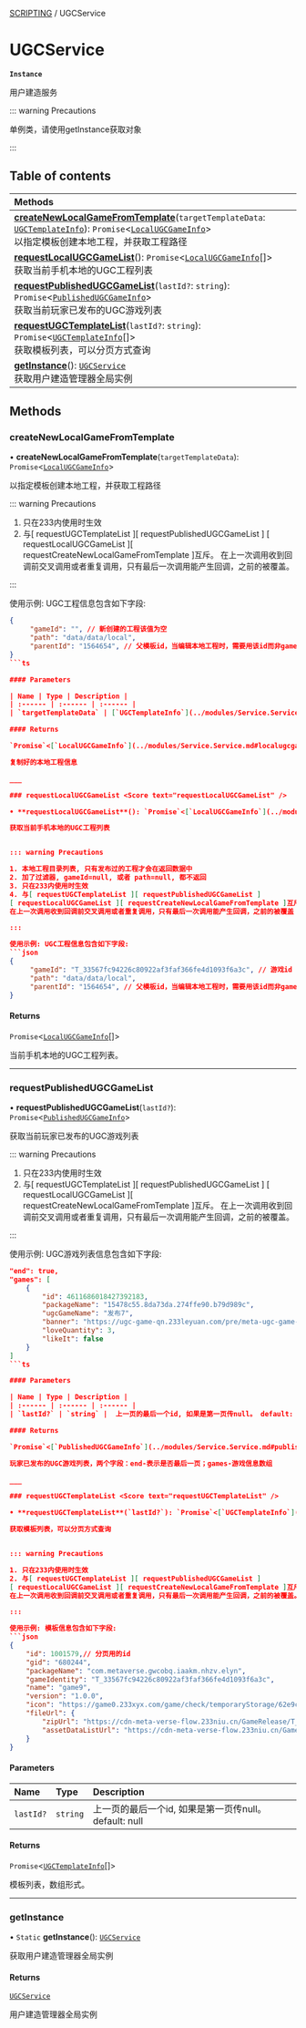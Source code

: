 [SCRIPTING](../groups/SCRIPTING.SCRIPTING.md) / UGCService

# UGCService <Badge type="tip" text="Class" /> <Score text="UGCService" />

**`Instance`**

用户建造服务

::: warning Precautions

单例类，请使用getInstance获取对象

:::

## Table of contents

| Methods |
| :-----|
| **[createNewLocalGameFromTemplate](Service.UGCService.md#createnewlocalgamefromtemplate)**(`targetTemplateData`: [`UGCTemplateInfo`](../modules/Service.Service.md#ugctemplateinfo)): `Promise`<[`LocalUGCGameInfo`](../modules/Service.Service.md#localugcgameinfo)\> <br> 以指定模板创建本地工程，并获取工程路径|
| **[requestLocalUGCGameList](Service.UGCService.md#requestlocalugcgamelist)**(): `Promise`<[`LocalUGCGameInfo`](../modules/Service.Service.md#localugcgameinfo)[]\> <br> 获取当前手机本地的UGC工程列表|
| **[requestPublishedUGCGameList](Service.UGCService.md#requestpublishedugcgamelist)**(`lastId?`: `string`): `Promise`<[`PublishedUGCGameInfo`](../modules/Service.Service.md#publishedugcgameinfo)\> <br> 获取当前玩家已发布的UGC游戏列表|
| **[requestUGCTemplateList](Service.UGCService.md#requestugctemplatelist)**(`lastId?`: `string`): `Promise`<[`UGCTemplateInfo`](../modules/Service.Service.md#ugctemplateinfo)[]\> <br> 获取模板列表，可以分页方式查询|
| **[getInstance](Service.UGCService.md#getinstance)**(): [`UGCService`](Service.UGCService.md) <br> 获取用户建造管理器全局实例|

## Methods

### createNewLocalGameFromTemplate <Score text="createNewLocalGameFromTemplate" /> 

• **createNewLocalGameFromTemplate**(`targetTemplateData`): `Promise`<[`LocalUGCGameInfo`](../modules/Service.Service.md#localugcgameinfo)\> <Badge type="tip" text="client" />

以指定模板创建本地工程，并获取工程路径


::: warning Precautions

1. 只在233内使用时生效
2. 与[ requestUGCTemplateList ][ requestPublishedUGCGameList ]
[ requestLocalUGCGameList ][ requestCreateNewLocalGameFromTemplate ]互斥。
在上一次调用收到回调前交叉调用或者重复调用，只有最后一次调用能产生回调，之前的被覆盖。

:::

使用示例: UGC工程信息包含如下字段:
```json
{
     "gameId": "", // 新创建的工程该值为空
     "path": "data/data/local",
     "parentId": "1564654", // 父模板id，当编辑本地工程时，需要用该id而非gameId。
}
```ts

#### Parameters

| Name | Type | Description |
| :------ | :------ | :------ |
| `targetTemplateData` | [`UGCTemplateInfo`](../modules/Service.Service.md#ugctemplateinfo) |  想要创建的模板游戏信息 |

#### Returns

`Promise`<[`LocalUGCGameInfo`](../modules/Service.Service.md#localugcgameinfo)\>

复制好的本地工程信息

___

### requestLocalUGCGameList <Score text="requestLocalUGCGameList" /> 

• **requestLocalUGCGameList**(): `Promise`<[`LocalUGCGameInfo`](../modules/Service.Service.md#localugcgameinfo)[]\> <Badge type="tip" text="client" />

获取当前手机本地的UGC工程列表


::: warning Precautions

1. 本地工程目录列表, 只有发布过的工程才会在返回数据中
2. 加了过滤器, gameId=null, 或者 path=null, 都不返回
3. 只在233内使用时生效
4. 与[ requestUGCTemplateList ][ requestPublishedUGCGameList ]
[ requestLocalUGCGameList ][ requestCreateNewLocalGameFromTemplate ]互斥。
在上一次调用收到回调前交叉调用或者重复调用，只有最后一次调用能产生回调，之前的被覆盖

:::

使用示例: UGC工程信息包含如下字段:
```json
{
     "gameId": "T_33567fc94226c80922af3faf366fe4d1093f6a3c", // 游戏id
     "path": "data/data/local",
     "parentId": "1564654", // 父模板id，当编辑本地工程时，需要用该id而非gameId。
}
```

#### Returns

`Promise`<[`LocalUGCGameInfo`](../modules/Service.Service.md#localugcgameinfo)[]\>

当前手机本地的UGC工程列表。

___

### requestPublishedUGCGameList <Score text="requestPublishedUGCGameList" /> 

• **requestPublishedUGCGameList**(`lastId?`): `Promise`<[`PublishedUGCGameInfo`](../modules/Service.Service.md#publishedugcgameinfo)\> <Badge type="tip" text="client" />

获取当前玩家已发布的UGC游戏列表


::: warning Precautions

1. 只在233内使用时生效
2. 与[ requestUGCTemplateList ][ requestPublishedUGCGameList ]
[ requestLocalUGCGameList ][ requestCreateNewLocalGameFromTemplate ]互斥。
在上一次调用收到回调前交叉调用或者重复调用，只有最后一次调用能产生回调，之前的被覆盖。

:::

使用示例: UGC游戏列表信息包含如下字段:
```json
"end": true,
"games": [
    {
        "id": 4611686018427392183,
        "packageName": "15478c55.8da73da.274ffe90.b79d989c",
        "ugcGameName": "发布7",
        "banner": "https://ugc-game-qn.233leyuan.com/pre/meta-ugc-game-repository-center/dea54321cbae42c38167bb0baf4f135d.webp",
        "loveQuantity": 3,
        "likeIt": false
    }
]
```ts

#### Parameters

| Name | Type | Description |
| :------ | :------ | :------ |
| `lastId?` | `string` |  上一页的最后一个id, 如果是第一页传null。 default: null |

#### Returns

`Promise`<[`PublishedUGCGameInfo`](../modules/Service.Service.md#publishedugcgameinfo)\>

玩家已发布的UGC游戏列表，两个字段：end-表示是否最后一页；games-游戏信息数组

___

### requestUGCTemplateList <Score text="requestUGCTemplateList" /> 

• **requestUGCTemplateList**(`lastId?`): `Promise`<[`UGCTemplateInfo`](../modules/Service.Service.md#ugctemplateinfo)[]\> <Badge type="tip" text="client" />

获取模板列表，可以分页方式查询


::: warning Precautions

1. 只在233内使用时生效
2. 与[ requestUGCTemplateList ][ requestPublishedUGCGameList ]
[ requestLocalUGCGameList ][ requestCreateNewLocalGameFromTemplate ]互斥。
在上一次调用收到回调前交叉调用或者重复调用，只有最后一次调用能产生回调，之前的被覆盖。

:::

使用示例: 模板信息包含如下字段:
```json
{
    "id": 1001579,// 分页用的id
    "gid": "680244",
    "packageName": "com.metaverse.gwcobq.iaakm.nhzv.elyn",
    "gameIdentity": "T_33567fc94226c80922af3faf366fe4d1093f6a3c",
    "name": "game9",
    "version": "1.0.0",
    "icon": "https://game0.233xyx.com/game/check/temporaryStorage/62e9c40873f0c439b0c7581f7cb3d625.png",
    "fileUrl": {
        "zipUrl": "https://cdn-meta-verse-flow.233niu.cn/GameRelease/T_33567fc94226c80922af3faf366fe4d1093f6a3c/1.0.0/2546449/eed2577b17b523a7d2bf2b7b0527859f3d4200a1",
        "assetDataListUrl": "https://cdn-meta-verse-flow.233niu.cn/GameRelease/T_33567fc94226c80922af3faf366fe4d1093f6a3c/1.0.0/651230/a2ad7acac72722be0282c4109c58025d9751ddd1"
    }
}
```

#### Parameters

| Name | Type | Description |
| :------ | :------ | :------ |
| `lastId?` | `string` |  上一页的最后一个id, 如果是第一页传null。 default: null |

#### Returns

`Promise`<[`UGCTemplateInfo`](../modules/Service.Service.md#ugctemplateinfo)[]\>

模板列表，数组形式。

___

### getInstance <Score text="getInstance" /> 

• `Static` **getInstance**(): [`UGCService`](Service.UGCService.md) 

获取用户建造管理器全局实例


#### Returns

[`UGCService`](Service.UGCService.md)

用户建造管理器全局实例
